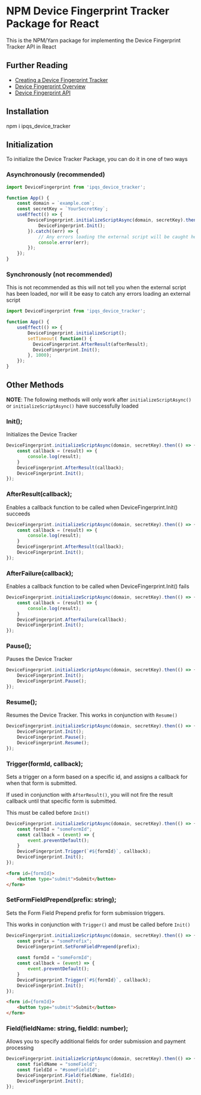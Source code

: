 # NPM Device Fingerprint Tracker Package for React

This is the NPM/Yarn package for implementing the Device Fingerprint Tracker API in React

## Further Reading

* [Creating a Device Fingerprint Tracker](https://www.ipqualityscore.com/user/tracker/new)
* [Device Fingerprint Overview](https://www.ipqualityscore.com/device-fingerprinting)
* [Device Fingerprint API](https://www.ipqualityscore.com/documentation/device-fingerprint/overview)

## Installation

npm i ipqs_device_tracker

## Initialization

To initialize the Device Tracker Package, you can do it in one of two ways

### Asynchronously (recommended)

```javascript
import DeviceFingerprint from 'ipqs_device_tracker';

function App() {
    const domain = `example.com`;
    const secretKey = `YourSecretKey`;
    useEffect(() => {
        DeviceFingerprint.initializeScriptAsync(domain, secretKey).then(() => {
            DeviceFingerprint.Init();
        }).catch((err) => {
            // Any errors loading the external script will be caught here
            console.error(err);
        });
    });
}
```

### Synchronously (not recommended)

This is not recommended as this will not tell you when the external script has been loaded, nor will it be easy to catch any errors loading an external script

```javascript
import DeviceFingerprint from 'ipqs_device_tracker';

function App() {
    useEffect(() => {
        DeviceFingerprint.initializeScript();
        setTimeout( function() {
          DeviceFingerprint.AfterResult(afterResult);
          DeviceFingerprint.Init();
        }, 1000);
    });
}
```

## Other Methods

**NOTE**: The following methods will only work after `initializeScriptAsync()` or `initializeScriptAsync()` have successfully loaded

### Init();

Initializes the Device Tracker

```javascript
DeviceFingerprint.initializeScriptAsync(domain, secretKey).then(() => {
    const callback = (result) => {
        console.log(result);
    }
    DeviceFingerprint.AfterResult(callback);
    DeviceFingerprint.Init();
});
```

### AfterResult(callback);

Enables a callback function to be called when DeviceFingerprint.Init() succeeds

```javascript
DeviceFingerprint.initializeScriptAsync(domain, secretKey).then(() => {
    const callback = (result) => {
        console.log(result);
    }
    DeviceFingerprint.AfterResult(callback);
    DeviceFingerprint.Init();
});
```

### AfterFailure(callback);

Enables a callback function to be called when DeviceFingerprint.Init() fails

```javascript
DeviceFingerprint.initializeScriptAsync(domain, secretKey).then(() => {
    const callback = (result) => {
        console.log(result);
    }
    DeviceFingerprint.AfterFailure(callback);
    DeviceFingerprint.Init();
});
```

### Pause();

Pauses the Device Tracker

```javascript
DeviceFingerprint.initializeScriptAsync(domain, secretKey).then(() => {
    DeviceFingerprint.Init();
    DeviceFingerprint.Pause();
});
```

### Resume();

Resumes the Device Tracker. This works in conjunction with `Resume()`

```javascript
DeviceFingerprint.initializeScriptAsync(domain, secretKey).then(() => {
    DeviceFingerprint.Init();
    DeviceFingerprint.Pause();
    DeviceFingerprint.Resume();
});
```

### Trigger(formId, callback);

Sets a trigger on a form based on a specific id, and assigns a callback for when that form is submitted.

If used in conjunction with `AfterResult()`, you will not fire the result callback until that specific form is submitted.

This must be called before `Init()`

```javascript
DeviceFingerprint.initializeScriptAsync(domain, secretKey).then(() => {
    const formId = "someFormId";
    const callback = (event) => {
        event.preventDefault();
    }
    DeviceFingerprint.Trigger(`#${formId}`, callback);
    DeviceFingerprint.Init();
});
```

```html
<form id={formId}>
    <button type="submit">Submit</button>
</form>
```

### SetFormFieldPrepend(prefix: string);

Sets the Form Field Prepend prefix for form submission triggers.

This works in conjunction with `Trigger()` and must be called before `Init()`

```javascript
DeviceFingerprint.initializeScriptAsync(domain, secretKey).then(() => {
    const prefix = "somePrefix";
    DeviceFingerprint.SetFormFieldPrepend(prefix);
    
    const formId = "someFormId";
    const callback = (event) => {
        event.preventDefault();
    }
    DeviceFingerprint.Trigger(`#${formId}`, callback);
    DeviceFingerprint.Init();
});
```

```html
<form id={formId}>
    <button type="submit">Submit</button>
</form>
```

### Field(fieldName: string, fieldId: number);

Allows you to specify additional fields for order submission and payment processing

```javascript
DeviceFingerprint.initializeScriptAsync(domain, secretKey).then(() => {
    const fieldName = "someField";
    const fieldId = "#someFieldId";
    DeviceFingerprint.Field(fieldName, fieldId);
    DeviceFingerprint.Init();
});
```
